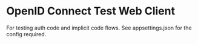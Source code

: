 # OpenID Connect Test Web Client

For testing auth code and implicit code flows. See appsettings.json for the config required.